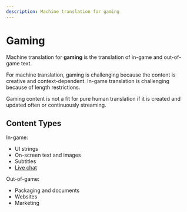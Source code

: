 ```yaml
---
description: Machine translation for gaming
---
```


# Gaming

Machine translation for **gaming** is the translation of in-game and out-of-game text.

For machine translation, gaming is challenging because the content is creative and context-dependent. In-game translation is challenging because of length restrictions.

Gaming content is not a fit for pure human translation if it is created and updated often or continuously streaming.

## Content Types

In-game:

* UI strings
* On-screen text and images
* Subtitles
* [Live chat](/applications/live-chat.md)

Out-of-game:

* Packaging and documents
* Websites
* Marketing
